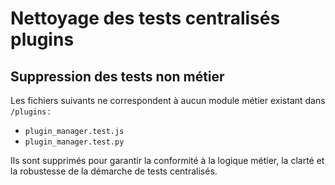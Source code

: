 # Nettoyage des tests centralisés plugins

## Suppression des tests non métier

Les fichiers suivants ne correspondent à aucun module métier existant dans `/plugins` :
- `plugin_manager.test.js`
- `plugin_manager.test.py`

Ils sont supprimés pour garantir la conformité à la logique métier, la clarté et la robustesse de la démarche de tests centralisés.
